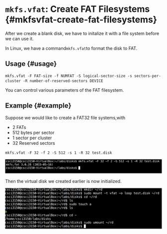 # `mkfs.vfat`: Create FAT Filesystems {#mkfsvfat-create-fat-filesystems}

After we create a blank disk, we have to initalize it with a file system before we can use it.

In Linux, we have a command`mkfs.vfat`to format the disk to FAT.

## Usage {#usage}

```
mkfs.vfat -F FAT-size -f NUMFAT -S logical-sector-size -s sectors-per-cluster -R number-of-reserved-sectors DEVICE

```

You can control various parameters of the FAT filesystem.

## Example {#example}

Suppose we would like to create a FAT32 file systems,with

* 2 FATs
* 512 bytes per sector
* 1 sector per cluster
* 32 Reserved sectors

```
mkfs.vfat -F 32 -f 2 -S 512 -s 1 -R 32 test.disk

```

![](assets/mkfs.png)

Then the virtual disk we created earlier is now initialized.

![](assets/mount.png)

